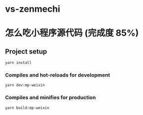 # vs-zenmechi
# 怎么吃小程序源代码 (完成度 85%)

## Project setup
```
yarn install
```

### Compiles and hot-reloads for development
```
yarn dev:mp-weixin
```

### Compiles and minifies for production
```
yarn build:mp-weixin
```
